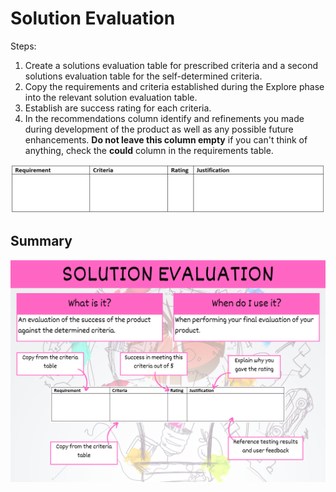 # Solution Evaluation

Steps:

1. Create a solutions evaluation table for prescribed criteria and a second solutions evaluation table for the self-determined criteria.
2. Copy the requirements and criteria established during the Explore phase into the relevant solution evaluation table.
3. Establish are success rating for each criteria.
4. In the recommendations column identify and refinements you made during development of the product as well as any possible future enhancements. **Do not leave this column empty** if you can't think of anything, check the **could** column in the requirements table.

![Solutions Evaluation table](./assets/solution_eval.png)

## Summary

![solution evaluation summary poster](assets/solution_evaluation.png)
